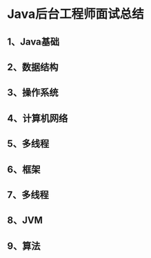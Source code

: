 # Java后台工程师面试总结

## 1、Java基础

## 2、数据结构

## 3、操作系统

## 4、计算机网络

## 5、多线程

## 6、框架

## 7、多线程

## 8、JVM

## 9、算法
